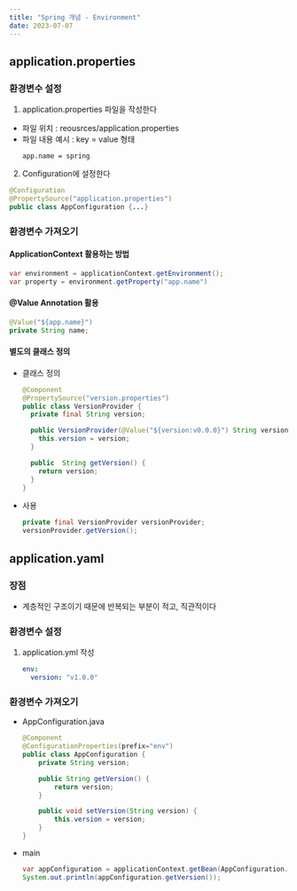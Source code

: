 ```yaml
---
title: "Spring 개념 - Environment"
date: 2023-07-07
---
```


## application.properties

### 환경변수 설정

1. application.properties 파일을 작성한다

- 파일 위치 : reousrces/application.properties
- 파일 내용 예시 : key = value 형태
  ```
  app.name = spring
  ```

2. Configuration에 설정한다

```java
@Configuration
@PropertySource("application.properties")
public class AppConfiguration {...}
```

### 환경변수 가져오기

#### ApplicationContext 활용하는 방법

```java
var environment = applicationContext.getEnvironment();
var property = environment.getProperty("app.name")
```

#### @Value Annotation 활용

```java
@Value("${app.name}")
private String name;
```

#### 별도의 클래스 정의

- 클래스 정의

  ```java
  @Component
  @PropertySource("version.properties")
  public class VersionProvider {
    private final String version;

    public VersionProvider(@Value("${version:v0.0.0}") String version) {
      this.version = version;
    }

    public  String getVersion() {
      return version;
    }
  }
  ```

- 사용
  ```java
  private final VersionProvider versionProvider;
  versionProvider.getVersion();
  ```

## application.yaml

### 장점

- 계층적인 구조이기 때문에 반복되는 부분이 적고, 직관적이다

### 환경변수 설정

1. application.yml 작성
   ```yml
   env:
     version: "v1.0.0"
   ```

### 환경변수 가져오기

- AppConfiguration.java

  ```java
  @Component
  @ConfigurationProperties(prefix="env")
  public class AppConfiguration {
      private String version;

      public String getVersion() {
          return version;
      }

      public void setVersion(String version) {
          this.version = version;
      }
  }
  ```

- main
  ```java
  var appConfiguration = applicationContext.getBean(AppConfiguration.class);
  System.out.println(appConfiguration.getVersion());
  ```

